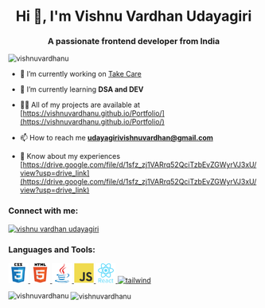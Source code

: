 <h1 align="center">Hi 👋, I'm Vishnu Vardhan Udayagiri</h1>
<h3 align="center">A passionate frontend developer from India</h3>

<p align="left"> <img src="https://komarev.com/ghpvc/?username=vishnuvardhanu&label=Profile%20views&color=0e75b6&style=flat" alt="vishnuvardhanu" /> </p>

- 🔭 I’m currently working on [Take Care](https://takecare-omega.vercel.app/)

- 🌱 I’m currently learning **DSA and DEV**

- 👨‍💻 All of my projects are available at [https://vishnuvardhanu.github.io/Portfolio/](https://vishnuvardhanu.github.io/Portfolio/)

- 📫 How to reach me **udayagirivishnuvardhan@gmail.com**

- 📄 Know about my experiences [https://drive.google.com/file/d/1sfz_zj1VARrq52QciTzbEvZGWyrVJ3xU/view?usp=drive_link](https://drive.google.com/file/d/1sfz_zj1VARrq52QciTzbEvZGWyrVJ3xU/view?usp=drive_link)

<h3 align="left">Connect with me:</h3>
<p align="left">
<a href="https://www.linkedin.com/in/vishnu-vardhan-udayagiri-725720234/" target="blank"><img align="center" src="https://raw.githubusercontent.com/rahuldkjain/github-profile-readme-generator/master/src/images/icons/Social/linked-in-alt.svg" alt="vishnu vardhan udayagiri" height="30" width="40" /></a>
</p>

<h3 align="left">Languages and Tools:</h3>
<p align="left"> <a href="https://www.w3schools.com/css/" target="_blank" rel="noreferrer"> <img src="https://raw.githubusercontent.com/devicons/devicon/master/icons/css3/css3-original-wordmark.svg" alt="css3" width="40" height="40"/> </a> <a href="https://www.w3.org/html/" target="_blank" rel="noreferrer"> <img src="https://raw.githubusercontent.com/devicons/devicon/master/icons/html5/html5-original-wordmark.svg" alt="html5" width="40" height="40"/> </a> <a href="https://www.java.com" target="_blank" rel="noreferrer"> <img src="https://raw.githubusercontent.com/devicons/devicon/master/icons/java/java-original.svg" alt="java" width="40" height="40"/> </a> <a href="https://developer.mozilla.org/en-US/docs/Web/JavaScript" target="_blank" rel="noreferrer"> <img src="https://raw.githubusercontent.com/devicons/devicon/master/icons/javascript/javascript-original.svg" alt="javascript" width="40" height="40"/> </a> <a href="https://reactjs.org/" target="_blank" rel="noreferrer"> <img src="https://raw.githubusercontent.com/devicons/devicon/master/icons/react/react-original-wordmark.svg" alt="react" width="40" height="40"/> </a> <a href="https://tailwindcss.com/" target="_blank" rel="noreferrer"> <img src="https://www.vectorlogo.zone/logos/tailwindcss/tailwindcss-icon.svg" alt="tailwind" width="40" height="40"/> </a> </p>

<p><img align="left" src="https://github-readme-stats.vercel.app/api/top-langs?username=vishnuvardhanu&show_icons=true&locale=en&layout=compact" alt="vishnuvardhanu" /></p>

<p>&nbsp;<img align="center" src="https://github-readme-stats.vercel.app/api?username=vishnuvardhanu&show_icons=true&locale=en" alt="vishnuvardhanu" /></p>
